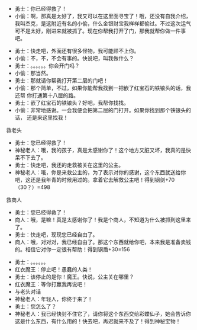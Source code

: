 - 勇士：你已经得救了！
- 小偷：啊，那真是太好了，我又可以在这里面寻宝了！哦，还没有自我介绍，我叫杰克，是这附近有名的小偷，什么金银财宝我样样都偷过。不过这次运气可不是太好，刚进来就被抓了。现在你帮我打开了门，那我就帮你做一件事吧。

* 勇士：快走吧，外面还有很多怪物，我可能顾不上你。
* 小偷：不，不，不会有事的。快说吧，叫我做什么？
* 勇士：。。。。。。你会开门吗？
* 小偷：那当然。
* 勇士：那就请你帮我打开第二层的门吧！
* 小偷：那个简单，不过，如果你能帮我找到一把嵌了红宝石的铁锒头的话，我还帮
  你打通第十八层的路。
* 勇士：嵌了红宝石的铁锒头？好吧，我帮你找找。
* 小偷：非常地感谢。一会我便会把第二层的门打开。如果你找到那个铁锒头的话，
  还是来这里找我！

救老头

- 勇士：您已经得救了！
- 神秘老人：哦，我的孩子，真是太感谢你了！这个地方又脏又坏，我真的是快呆不下去了。
- 勇士：快走吧，我还的走救被关在这里的公主。
- 神秘老人：哦，你是来救公主的，为了表示对你的感谢，这个东西就送给你吧，这还是我年青的时候用过的。拿着它去解救公主吧！得到钢剑+70（30？）=498

救商人

- 勇士：您已经得救了！
- 商人：哦，是嘛！真是太感谢你了！我是个商人，不知道为什么被抓到这里来了。
- 勇士：快走吧，现现您已经自由了。
- 商人：哦，对对对，我已经自由了。那这个东西就给你吧，本来我是准备卖钱的。相信它对你一定很有帮助！得到钢盾+30=156

* 勇士：。。。。。。
* 红衣魔王：停止吧！愚蠢的人类！
* 勇士：该停止的是你！魔王。快说，公主关在哪里？
* 红衣魔王：等你打赢我再说吧！
* 与老头对话
* 神秘老人：年轻人，你终于来了！
* 勇士：您怎么了？
* 神秘老人：我已经快封不住它了，请你将这个东西交给彩蝶仙子，她会告诉你这是什么东西，有什么用的！快去吧，再迟就来不及了！得到神秘宝物！
